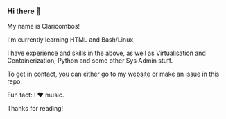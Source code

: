 ### Hi there 👋

My name is Claricombos!

I'm currently learning HTML and Bash/Linux.

I have experience and skills in the above, as well as Virtualisation and Containerization, Python and some other Sys Admin stuff.

To get in contact, you can either go to my [website](claricombos.rf.gd) or make an issue in this repo.

Fun fact: I ❤️ music.


Thanks for reading!

<!--
**claricombos/claricombos** is a ✨ _special_ ✨ repository because its `README.md` (this file) appears on your GitHub profile.

Here are some ideas to get you started:

- 🔭 I’m currently working on ...
- 🌱 I’m currently learning ...
- 👯 I’m looking to collaborate on ...
- 🤔 I’m looking for help with ...
- 💬 Ask me about ...
- 📫 How to reach me: ...
- 😄 Pronouns: ...
- ⚡ Fun fact: ...
-->
